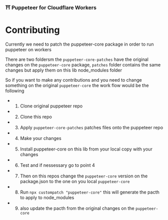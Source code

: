 

### ⛩️ Puppeteer for Cloudflare Workers


# Contributing

Currently we need to patch the puppeteer-core package in order to run puppeteer on workers

There are two foldersm the `puppeteer-core-patches` have the original changes on the `puppeteer-core` package, `patches` folder contains the same changes but apply them on this lib node_modules folder

So if you want to make any contributions and you need to change something on the original `puppeteer-core` the work flow would be the following

 - 1. Clone original puppeteer repo
 - 2. Clone this repo
 - 3. Apply `puppeteer-core-patches` patches files onto the puppeteer repo
 - 4. Make your changes
 - 5. Install puppeteer-core on this lib from your local copy with your changes
 - 6. Test and if nessessary go to point 4
 - 7. Then on this repos change the `puppeteer-core` version on the package.json to the one on you local `puppeteer-core`
 - 8. Run `npx custompatch "puppeteer-core"` this will generate the pacth to apply to node_modules
 - 9. also update the pacth from the original changes on the `puppeteer-core`





